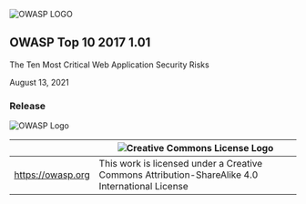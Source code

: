 ![OWASP LOGO](images/OWASP_logo.png)

## OWASP Top 10 2017 1.01

The Ten Most Critical Web Application Security Risks

August 13, 2021

### Release

![OWASP Logo](images/front-wasp.png)

|                   | ![Creative Commons License Logo](images/front-cc.png)                                           |
| ----------------- | ----------------------------------------------------------------------------------------------- |
| https://owasp.org | This work is licensed under a Creative Commons Attribution-ShareAlike 4.0 International License |





